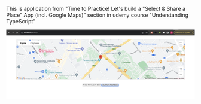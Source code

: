 This is application from "Time to Practice! Let's build a "Select & Share a Place" App (incl. Google Maps)" section in udemy course "Understanding TypeScript"

![Application example](https://github.com/anbykova/typescript-advanced/blob/main/example.png?raw=true)